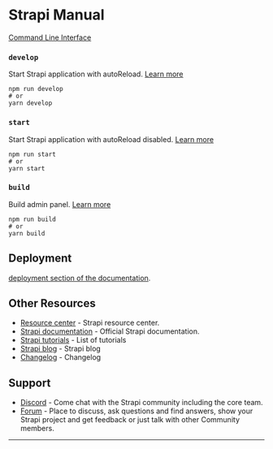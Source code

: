 #  Strapi Manual

 [Command Line Interface](https://docs.strapi.io/developer-docs/latest/developer-resources/cli/CLI.html)

### `develop`

Start Strapi application with autoReload. [Learn more](https://docs.strapi.io/developer-docs/latest/developer-resources/cli/CLI.html#strapi-develop)

```
npm run develop
# or
yarn develop
```

### `start`

Start Strapi application with autoReload disabled. [Learn more](https://docs.strapi.io/developer-docs/latest/developer-resources/cli/CLI.html#strapi-start)

```
npm run start
# or
yarn start
```

### `build`

Build admin panel. [Learn more](https://docs.strapi.io/developer-docs/latest/developer-resources/cli/CLI.html#strapi-build)

```
npm run build
# or
yarn build
```

## Deployment
[deployment section of the documentation](https://docs.strapi.io/developer-docs/latest/setup-deployment-guides/deployment.html).

##  Other Resources

- [Resource center](https://strapi.io/resource-center) - Strapi resource center.
- [Strapi documentation](https://docs.strapi.io) - Official Strapi documentation.
- [Strapi tutorials](https://strapi.io/tutorials) - List of tutorials
- [Strapi blog](https://docs.strapi.io) - Strapi blog
- [Changelog](https://strapi.io/changelog) - Changelog



##  Support

- [Discord](https://discord.strapi.io) - Come chat with the Strapi community including the core team.
- [Forum](https://forum.strapi.io/) - Place to discuss, ask questions and find answers, show your Strapi project and get feedback or just talk with other Community members.

---
